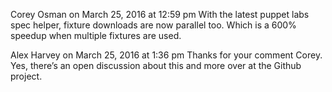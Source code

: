 Corey Osman	on March 25, 2016 at 12:59 pm
With the latest puppet labs spec helper, fixture downloads are now parallel too. Which is a 600% speedup when multiple fixtures are used.

Alex Harvey	on March 25, 2016 at 1:36 pm
Thanks for your comment Corey. Yes, there’s an open discussion about this and more over at the Github project.
